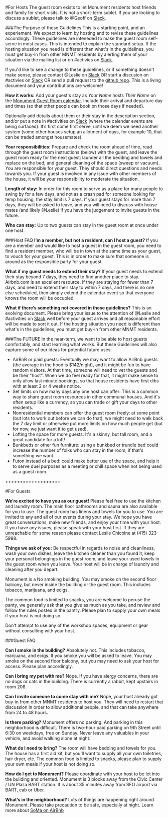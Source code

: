 #For Hosts
The guest room exists to let Monument residents host friends and family for short visits. It is not a short-term sublet. If you are looking to discuss a sublet, please talk to @Geoff on [Slack](https://mnmt.slack.com).

###The Purpose of these Guidelines
This is a starting point, and an experiement. We expect to learn by hosting and to revise these guidelines accordingly. These guidelines are inteneded to make the guest room self-serve in most cases. This is intended to explain the standard setup. If the hosting situation you need is different than what's in the guidelines, you must get buy-in from other MNMT residents by alerting them of your situation via the mailing list or on #activies on [Slack](https://mnmt.slack.com). 

If you'd like to see a change to these guidelines, or if something doesn't make sense, please contact @Leslie on [Slack](https://mnmt.slack.com) OR start a discusion on #activies on [Slack](https://mnmt.slack.com) OR send a pull request to the [github repo](https://github.com/monumenthouse/admin). This is a living document and your contributions are welcome!

**How it works:** Add your guest's stay as *Your Name* hosts *Their Name* on the [Monument Guest Room calendar](https://calendar.google.com/calendar/render?tab=mc#eventpage_6). Include their arrival and departure day and times (so that other people can book on those days if needed).

Optionally add details about them or their stay in the description section, and/or put a note in #activities on [Slack](https://mnmt.slack.com) (where the calendar events are being surfaced). It’s first come first serve, until we deem we need another system (some other houses setup an allotment of days, for example 10, that can be traded amongst housemates).  

**Your responsibilities:** Prepare and check the room ahead of time, read through the guest room instructions (below) with the guest, and leave the guest room ready for the next guest: launder all the bedding and towels and replace on the bed, and general cleaning of the space (sweep or vacuum). You are responsible for your guest. They should direct questions and needs towards you. If your guest is involved in any issue with other members of the house, it will be your responsibility to moderate the situation.
 
**Length of stay:** In order for this room to serve as a place for many people to swing by for a few days, and not as a crash pad for someone looking for temp housing, the stay limit is 7 days. If your guest stays for more than 7 days, they will be asked to leave, and you will need to discuss with house mates (and likely @Leslie) if you have the judgement to invite guests in the future.

**Who can stay:** Up to two guests can stay in the guest room at once under one host.

###Host FAQ
**I’m a member, but not a resident, can I host a guest?**
If you are a member and would like to host a guest in the guest room, you need to find a resident member, who will be in town at the same time as your guest, to vouch for your guest. This is in order to make sure that someone is around as the responsible party for your guest.

**What if my guest needs to extend their stay?**
If your guest needs to extend their stay beyond 7 days, they need to find another place to stay. Airbnb.com is an excellent resource. If they are staying for fewer than 7 days, and need to extend their stay to within 7 days, and there is no one else scheduled, then simply extend the calendar event so that everyone knows the room will be occupied.

**What if there’s something not covered in these guidelines?**
This is an evolving document. Please bring your issue to the attention of @Leslie and #activities on [Slack](https://mnmt.slack.com) well before your guest arrives and all reasonable effort will be made to sort it out. If the hosting situation you need is different than what's in the guidelines, you must get buy-in from other MNMT residents.

###The FUTURE
In the near-term, we want to be able to host guests comfortably, and start learning what works. But these Guidelines will also capture some of our ideas for potential future uses:
* AirBnB or paid guests: Eventually we may want to allow AirBnb guests (the average in the hood is $142/night), and it might be fun to have random visitors. At that time, someone will need to vet the guests and be their "host". When we do feel ready for that, it might make sense to only allow last minute bookings, so that house residents have first dibs with at least 2 or 4 weeks notice.
* Set limits on how many days any one host can offer: This is a common way to share guest room resources in other communal houses. And it's often setup like a currency, so you can trade or gift your days to other residents.
* Nonresidential members can offer the guest room freely: at some point (but lots to work out before we can do that), we might need to walk back the 7 day limit or otherwise put more limits on how much people get (but for now, we just want it to get used).
* Lofting the space for more guests: It's a skinny, but tall room, and a great candidate for a loft!
* Bunkbeds or other fun furniture: using a bunkbed or trundle bed could increase the number of folks who can stay in the room, if that's something we want.
* Futon instead of a bed: could make better use of the space, and help it to serve duel purposes as a meeting or chill space when not being used as a guest room.



+++++++++++++++++++


#For Guests

**We’re excited to have you as our guest!**
Please feel free to use the kitchen and laundry room. The main floor bathrooms and sauna are also available for you to use. The guest room has linens and towels for you to use. You are invited to any and all of our events during your stay. We hope you have great conversations, make new friends, and enjoy your time with your host. If you have any issues, please speak with your host first. If they are unreachable for some reason please contact Leslie Chicoine at (415) 323-5998.

**Things we ask of you:**
Be respectful in regards to noise and cleanliness, wash your own dishes, leave the kitchen cleaner than you found it, keep your personal belongings in the guest room, and leave your used towels in the guest room when you leave. Your host will be in charge of laundry and cleaning after you depart.

Monument is a No smoking building. You may smoke on the second floor balcony, but never inside the building or the guest room. This includes tobacco, marijuana, and ecigs.

The common food is limited to snacks, you are welcome to peruse the panty, we generally ask that you give as much as you take, and review and follow the rules posted in the pantry. Please plan to supply your own meals if your host is not doing so.

Don't attempt to use any of the workshop spaces, equipment or gear without consulting with your host.


###Guest FAQ

**Can I smoke in the building?**
Absolutely not. This includes tobacco, marijuana, and ecigs. If you smoke you will be asked to leave. You may smoke on the second floor balcony, but you may need to ask your host for access. Please plan accordingly.

**Can I bring my pet with me?**
Nope. If you have alergy concerns, there are no dogs or cats in the building. There is currently a rabbit, kept upstairs in room 208.

**Can I invite someone to come stay with me?**
Nope, your host already got buy-in from other MNMT residents to host you. They will need to restart that discussion in order to allow additional people, and that can take anywhere from 24 to 48 hours.

**Is there parking?** 
Monument offers no parking. And parking in this neighborhood is difficult. There is two-hour paid parking on 9th Street until 6:30 on weekdays, free on Sunday. Never leave any valuables in your vehicle, and avoid walking alone at night.

**What do I need to bring?**
The room will have bedding and towels for you. The house has a first aid kit, but you'll want to supply all your own toiletries, hair dryer, etc. The common food is limited to snacks, please plan to supply your own meals if your host is not doing so.

**How do I get to Monument?**
Please coordinate with your host to be let into the building and oriented. Monument is 3 blocks away from the Civic Center / UN Plaza BART station. It is about 35 minutes away from SFO airport via BART, cab or Uber.

**What’s in the neighborhood?**
Lots of things are happening right around Monument. Please take precaution to be safe, especially at night. Learn more about [SoMa on AirBnb](https://www.airbnb.com/locations/san-francisco/soma)
